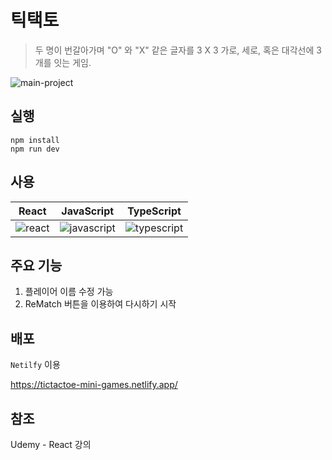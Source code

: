 # 틱택토

> 두 명이 번갈아가며 "O" 와 "X" 같은 글자를 3 X 3 가로, 세로, 혹은 대각선에 3개를 잇는 게임.

![main-project](https://github.com/Junseong0112/mini-games/assets/108931006/ef084959-6630-4ee1-91a3-231c70e4357a)

## 실행

```shell
npm install
npm run dev
```

## 사용

| React | JavaScript | TypeScript |
| ----- | ---------- | ---------- |
| ![react](https://github.com/Junseong0112/mini-games/assets/108931006/7516e828-9677-4cf6-9323-b481cd9ed9df)  | ![javascript](https://github.com/Junseong0112/mini-games/assets/108931006/bc682460-d9fb-4849-b3df-4698b65f2bab) | ![typescript](https://github.com/Junseong0112/mini-games/assets/108931006/12c4e8d9-49a2-4850-92fd-4d41987bebf5) |

## 주요 기능

1. 플레이어 이름 수정 가능
2. ReMatch 버튼을 이용하여 다시하기 시작

## 배포

`Netilfy` 이용

<https://tictactoe-mini-games.netlify.app/>

## 참조

Udemy - React 강의
